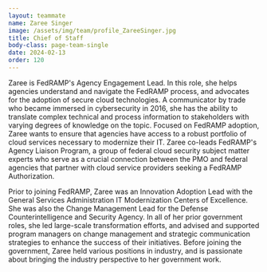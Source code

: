 ```yaml
---
layout: teammate
name: Zaree Singer
image: /assets/img/team/profile_ZareeSinger.jpg
title: Chief of Staff
body-class: page-team-single
date: 2024-02-13
order: 120
---
```

Zaree is FedRAMP's Agency Engagement Lead. In this role, she helps agencies understand and navigate the FedRAMP process, and advocates for the adoption of secure cloud technologies. A communicator by trade who became immersed in cybersecurity in 2016, she has the ability to translate complex technical and process information to stakeholders with varying degrees of knowledge on the topic. Focused on FedRAMP adoption, Zaree wants to ensure that agencies have access to a robust portfolio of cloud services necessary to modernize their IT. Zaree co-leads FedRAMP's Agency Liaison Program, a group of federal cloud security subject matter experts who serve as a crucial connection between the PMO and federal agencies that partner with cloud service providers seeking a FedRAMP Authorization. 

Prior to joining FedRAMP, Zaree was an Innovation Adoption Lead with the General Services Administration IT Modernization Centers of Excellence. She was also the Change Management Lead for the Defense Counterintelligence and Security Agency. In all of her prior government roles, she led large-scale transformation efforts, and advised and supported program managers on change management and strategic communication strategies to enhance the success of their initiatives. Before joining the government, Zaree held various positions in industry, and is passionate about bringing the industry perspective to her government work.
